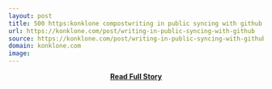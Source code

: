 ```yaml
---
layout: post
title: 500 https:konklone compostwriting in public syncing with github
url: https://konklone.com/post/writing-in-public-syncing-with-github
source: https://konklone.com/post/writing-in-public-syncing-with-github
domain: konklone.com
image: 
---
```


<p></p>
<center><p><a href="https://konklone.com/post/writing-in-public-syncing-with-github" style='padding:25px; font-sze:18px; font-weight: bold;'>Read Full Story</a></p></center>
